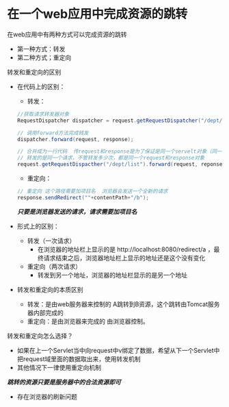 # 在一个web应用中完成资源的跳转

在web应用中有两种方式可以完成资源的跳转

- 第一种方式：转发
- 第二种方式；重定向

转发和重定向的区别

- 在代码上的区别：

  - 转发：

  ```java
  //获取请求转发器对象
  RequestDispatcher dispatcher = request.getRequestDispatcher("/dept/list");
  
  // 调用forward方法完成转发
  dispatcher.forward(request, response);
  
  // 合并成为一行代码  传request和response是为了保证是同一个servelt对象（同一个请求），保证同一个请求域，可以取出请求域中的数据
  // 转发的是同一个请求，不管转发多少次，都是同一个request和response对象
  request.getRequestDispacther("/dept/list").forward(request, reponse)
  ```

  - 重定向：

  ```java
  // 重定向 这个路径需要加项目名  浏览器会发送一个全新的请求
  response.sendRedirect(""+contentPath+"/b");
  ```

  ***只要是浏览器发送的请求，请求需要加项目名***

- 形式上的区别：

  - 转发（一次请求）
    - 在浏览器的地址栏上显示的是 http://localhost:8080/redirect/a ，最终请求结束之后，浏览器地址栏上显示的地址还是这个没有变化
  - 重定向（两次请求）
    - 转发到另一个地址，浏览器的地址栏显示的是另一个地址

- 转发和重定向的本质区别

  - 转发：是由web服务器来控制的  A跳转到B资源，这个跳转由Tomcat服务器内部完成的
  - 重定向：是由浏览器来完成的  由浏览器控制。

转发和重定向怎么选择？

- 如果在上一个Servlet当中向request中v绑定了数据，希望从下一个Servlet中把request域里面的数据取出来，使用转发机制
- 其他情况下一律使用重定向机制

***跳转的资源只要是服务器中的合法资源即可***

- 存在浏览器的刷新问题